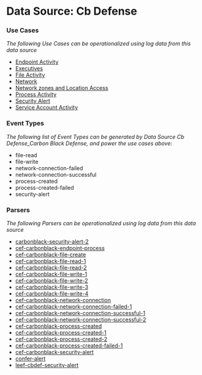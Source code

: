Data Source: Cb Defense
=======================

### Use Cases

_The following Use Cases can be operationalized using log data from this data source_

* [Endpoint Activity](usecase_endpoint_activity.md)
* [Executives](usecase_executives.md)
* [File Activity](usecase_file_activity.md)
* [Network](usecase_network.md)
* [Network zones and Location Access](usecase_network_zones_and_location_access.md)
* [Process Activity](usecase_process_activity.md)
* [Security Alert](usecase_security_alert.md)
* [Service Account Activity](usecase_service_account_activity.md)


### Event Types

_The following list of Event Types can be generated by Data Source Cb Defense_Carbon Black Defense, and power the use cases above:_

- file-read
- file-write
- network-connection-failed
- network-connection-successful
- process-created
- process-created-failed
- security-alert


### Parsers

_The following Parsers can be operationalized using log data from this data source_

* [carbonblack-security-alert-2](parserContent_carbonblack-security-alert-2.md)
* [cef-carbonblack-endpoint-process](parserContent_cef-carbonblack-endpoint-process.md)
* [cef-carbonblack-file-create](parserContent_cef-carbonblack-file-create.md)
* [cef-carbonblack-file-read-1](parserContent_cef-carbonblack-file-read-1.md)
* [cef-carbonblack-file-read-2](parserContent_cef-carbonblack-file-read-2.md)
* [cef-carbonblack-file-write-1](parserContent_cef-carbonblack-file-write-1.md)
* [cef-carbonblack-file-write-2](parserContent_cef-carbonblack-file-write-2.md)
* [cef-carbonblack-file-write-3](parserContent_cef-carbonblack-file-write-3.md)
* [cef-carbonblack-file-write-4](parserContent_cef-carbonblack-file-write-4.md)
* [cef-carbonblack-network-connection](parserContent_cef-carbonblack-network-connection.md)
* [cef-carbonblack-network-connection-failed-1](parserContent_cef-carbonblack-network-connection-failed-1.md)
* [cef-carbonblack-network-connection-successful-1](parserContent_cef-carbonblack-network-connection-successful-1.md)
* [cef-carbonblack-network-connection-successful-2](parserContent_cef-carbonblack-network-connection-successful-2.md)
* [cef-carbonblack-process-created](parserContent_cef-carbonblack-process-created.md)
* [cef-carbonblack-process-created-1](parserContent_cef-carbonblack-process-created-1.md)
* [cef-carbonblack-process-created-2](parserContent_cef-carbonblack-process-created-2.md)
* [cef-carbonblack-process-created-failed-1](parserContent_cef-carbonblack-process-created-failed-1.md)
* [cef-carbonblack-security-alert](parserContent_cef-carbonblack-security-alert.md)
* [confer-alert](parserContent_confer-alert.md)
* [leef-cbdef-security-alert](parserContent_leef-cbdef-security-alert.md)
